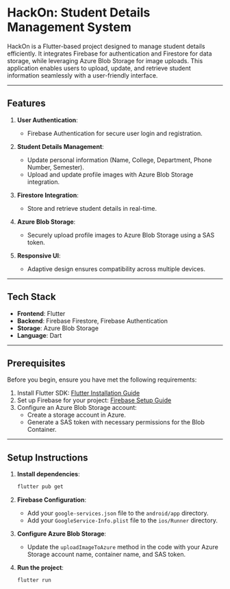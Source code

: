 # HackOn: Student Details Management System

HackOn is a Flutter-based project designed to manage student details efficiently. It integrates Firebase for authentication and Firestore for data storage, while leveraging Azure Blob Storage for image uploads. This application enables users to upload, update, and retrieve student information seamlessly with a user-friendly interface.

---

## Features

1. **User Authentication**:
   - Firebase Authentication for secure user login and registration.

2. **Student Details Management**:
   - Update personal information (Name, College, Department, Phone Number, Semester).
   - Upload and update profile images with Azure Blob Storage integration.

3. **Firestore Integration**:
   - Store and retrieve student details in real-time.

4. **Azure Blob Storage**:
   - Securely upload profile images to Azure Blob Storage using a SAS token.

5. **Responsive UI**:
   - Adaptive design ensures compatibility across multiple devices.

---

## Tech Stack

- **Frontend**: Flutter
- **Backend**: Firebase Firestore, Firebase Authentication
- **Storage**: Azure Blob Storage
- **Language**: Dart

---

## Prerequisites

Before you begin, ensure you have met the following requirements:

1. Install Flutter SDK: [Flutter Installation Guide](https://flutter.dev/docs/get-started/install)
2. Set up Firebase for your project: [Firebase Setup Guide](https://firebase.google.com/docs/flutter/setup)
3. Configure an Azure Blob Storage account:
   - Create a storage account in Azure.
   - Generate a SAS token with necessary permissions for the Blob Container.

---

## Setup Instructions

1. **Install dependencies**:
    ```bash
    flutter pub get
    ```

2. **Firebase Configuration**:
    - Add your `google-services.json` file to the `android/app` directory.
    - Add your `GoogleService-Info.plist` file to the `ios/Runner` directory.

3. **Configure Azure Blob Storage**:
    - Update the `uploadImageToAzure` method in the code with your Azure Storage account name, container name, and SAS token.

4. **Run the project**:
    ```bash
    flutter run
    ```

